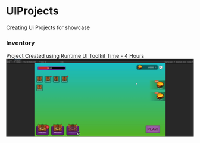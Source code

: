 # UIProjects
 Creating Ui Projects for showcase

### Inventory 
Project Created using Runtime UI Toolkit
Time - 4 Hours
![Alt Text](Assets/ScreenShots/Casual;UI.gif)
